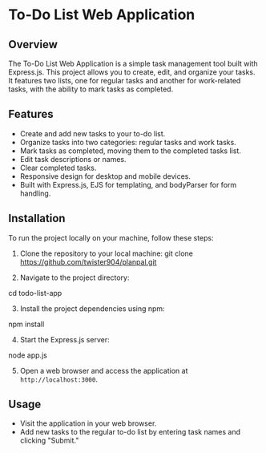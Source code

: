 # To-Do List Web Application



## Overview

The To-Do List Web Application is a simple task management tool built with Express.js. This project allows you to create, edit, and organize your tasks. It features two lists, one for regular tasks and another for work-related tasks, with the ability to mark tasks as completed.

## Features

- Create and add new tasks to your to-do list.
- Organize tasks into two categories: regular tasks and work tasks.
- Mark tasks as completed, moving them to the completed tasks list.
- Edit task descriptions or names.
- Clear completed tasks.
- Responsive design for desktop and mobile devices.
- Built with Express.js, EJS for templating, and bodyParser for form handling.


## Installation

To run the project locally on your machine, follow these steps:

1. Clone the repository to your local machine:
   git clone https://github.com/twister904/planpal.git
   
2. Navigate to the project directory:

cd todo-list-app

3. Install the project dependencies using npm:

npm install

4. Start the Express.js server:

node app.js

5. Open a web browser and access the application at `http://localhost:3000`.

## Usage

- Visit the application in your web browser.
- Add new tasks to the regular to-do list by entering task names and clicking "Submit."





